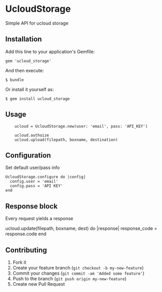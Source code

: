 # UcloudStorage

Simple API for ucloud storage

## Installation

Add this line to your application's Gemfile:

    gem 'ucloud_storage'

And then execute:

    $ bundle

Or install it yourself as:

    $ gem install ucloud_storage

## Usage

		ucloud = UcloudStorage.new(user: 'email', pass: 'API_KEY')

		ucloud.authoize
		ucloud.upload(filepath, boxname, destination)

## Configuration

Set default user/pass info

    UcloudStorage.configure do |config|
      config.user = 'email'
      config.pass = 'API KEY'
    end

## Response block

Every request yields a response

  ucloud.update(filepath, boxname, dest) do |response|
    response_code = response.code
  end


## Contributing

1. Fork it
2. Create your feature branch (`git checkout -b my-new-feature`)
3. Commit your changes (`git commit -am 'Added some feature'`)
4. Push to the branch (`git push origin my-new-feature`)
5. Create new Pull Request
